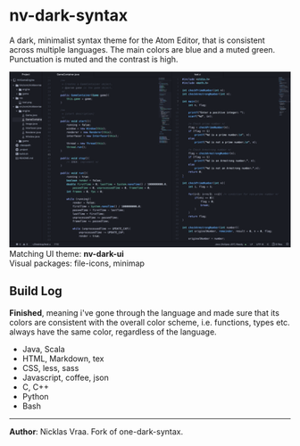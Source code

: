 # nv-dark-syntax
A dark, minimalist syntax theme for the Atom Editor, that is consistent across multiple languages. The main colors are blue and a muted green. Punctuation is muted and the contrast is high.

![nv-dark-syntax](https://github.com/NicklasVraa/nv-dark-syntax/blob/master/example.png?raw=true)
Matching UI theme: **nv-dark-ui**  
Visual packages: file-icons, minimap

## Build Log
**Finished**, meaning i've gone through the language and made sure that its colors are consistent with the overall color scheme, i.e. functions, types etc. always have the same color, regardless of the language.

- Java, Scala
- HTML, Markdown, tex
- CSS, less, sass
- Javascript, coffee, json
- C, C++
- Python
- Bash

---
**Author**: Nicklas Vraa. Fork of one-dark-syntax.
